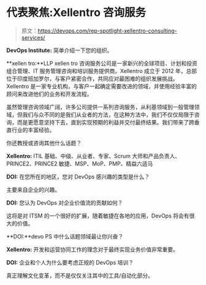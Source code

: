 # 代表聚焦:Xellentro 咨询服务

> 原文：<https://devops.com/rep-spotlight-xellentro-consulting-services/>

**DevOps Institute:** 简单介绍一下您的组织。

**xellen tro:**LLP xellen tro 咨询服务公司是一家新兴的全球项目、计划和投资组合管理、IT 服务管理咨询和培训服务提供商。Xellentro 成立于 2012 年，总部位于印度班加罗尔，与客户紧密合作，共同应对最困难的组织发展挑战。Xellentro 是一家专业机构，与客户一起确定需要改进的领域，并使用经验丰富的顾问来改进他们的业务和开发流程。

虽然管理咨询领域广阔，许多公司提供一系列咨询服务，从利基领域到一般管理领域，但我们与众不同的是我们从业者的方法，在这种方法中，我们不仅仅局限于咨询，而是更愿意坚持下去，直到实现预期的利益并交付最终结果。我们带来了跨垂直行业的丰富经验。

你还教授或咨询其他什么话题？

**Xellentro:** ITIL 基础、中级、从业者、专家、Scrum 大师和产品负责人、PRINCE2、PRINCE2 敏捷、MSP、MoP、PMP、精益六适马

**DOI:** 在您所在的地区，您对 DevOps 感兴趣的类型是什么？

主要来自企业的兴趣。

**DOI:** 您认为 DevOps 对企业价值流的贡献如何？

这将是对 ITSM 的一个很好的扩展，随着敏捷在各地的应用，DevOps 将会有很大的价值。

**DOI:**devo PS 中什么话题领域最让你兴奋？

**Xellentro:** 开发和运营协同工作的理念对于最终实现业务价值非常重要。

**DOI:** 企业和个人为什么要考虑正规的 DevOps 培训？

真正理解文化变革，而不是仅仅关注其中的工具/自动化部分。